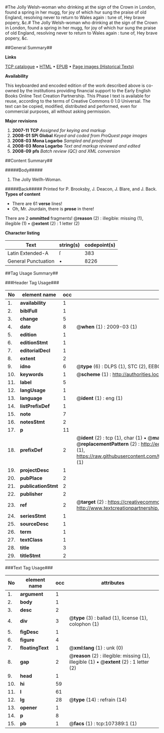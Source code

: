 #The Jolly Welsh-woman who drinking at the sign of the Crown in London, found a spring in her mugg, for joy of which hur sung the praise of old England, resolving never to return to Wales again : tune of, Hey brave popery, &c.#
The Jolly Welsh-woman who drinking at the sign of the Crown in London, found a spring in her mugg, for joy of which hur sung the praise of old England, resolving never to return to Wales again : tune of, Hey brave popery, &c.

##General Summary##

**Links**

[TCP catalogue](http://www.ota.ox.ac.uk/tcp/)  • 
[HTML](http://tei.it.ox.ac.uk/tcp/Texts-HTML/free/A46/A46997.html)  • 
[EPUB](http://tei.it.ox.ac.uk/tcp/Texts-EPUB/free/A46/A46997.epub) • 
[Page images (Historical Texts)](https://data.historicaltexts.jisc.ac.uk/view?pubId=eebo-18367910e&pageId=eebo-18367910e-107389-1)

**Availability**

This keyboarded and encoded edition of the
	       work described above is co-owned by the institutions
	       providing financial support to the Early English Books
	       Online Text Creation Partnership. This Phase I text is
	       available for reuse, according to the terms of Creative
	       Commons 0 1.0 Universal. The text can be copied,
	       modified, distributed and performed, even for
	       commercial purposes, all without asking permission.

**Major revisions**

1. __2007-11__ __TCP__ *Assigned for keying and markup*
1. __2008-01__ __SPi Global__ *Keyed and coded from ProQuest page images*
1. __2008-03__ __Mona Logarbo__ *Sampled and proofread*
1. __2008-03__ __Mona Logarbo__ *Text and markup reviewed and edited*
1. __2008-09__ __pfs__ *Batch review (QC) and XML conversion*

##Content Summary##

#####Body#####

1. The Jolly Welſh-Woman.

#####Back#####
Printed for P. Brooksby, J. Deacon, J. Blare, and J. Back.
**Types of content**

  * There are 61 **verse** lines!
  * Oh, Mr. Jourdain, there is **prose** in there!

There are 2 **ommitted** fragments! 
 @__reason__ (2) : illegible: missing (1), illegible (1)  •  @__extent__ (2) : 1 letter (2)

**Character listing**


|Text|string(s)|codepoint(s)|
|---|---|---|
|Latin Extended-A|ſ|383|
|General Punctuation|•|8226|

##Tag Usage Summary##

###Header Tag Usage###

|No|element name|occ|attributes|
|---|---|---|---|
|1.|__availability__|1||
|2.|__biblFull__|1||
|3.|__change__|5||
|4.|__date__|8| @__when__ (1) : 2009-03 (1)|
|5.|__edition__|1||
|6.|__editionStmt__|1||
|7.|__editorialDecl__|1||
|8.|__extent__|2||
|9.|__idno__|6| @__type__ (6) : DLPS (1), STC (2), EEBO-CITATION (1), OCLC (1), VID (1)|
|10.|__keywords__|1| @__scheme__ (1) : http://authorities.loc.gov/ (1)|
|11.|__label__|5||
|12.|__langUsage__|1||
|13.|__language__|1| @__ident__ (1) : eng (1)|
|14.|__listPrefixDef__|1||
|15.|__note__|7||
|16.|__notesStmt__|2||
|17.|__p__|11||
|18.|__prefixDef__|2| @__ident__ (2) : tcp (1), char (1)  •  @__matchPattern__ (2) : ([0-9\-]+):([0-9IVX]+) (1), (.+) (1)  •  @__replacementPattern__ (2) : http://eebo.chadwyck.com/downloadtiff?vid=$1&page=$2 (1), https://raw.githubusercontent.com/textcreationpartnership/Texts/master/tcpchars.xml#$1 (1)|
|19.|__projectDesc__|1||
|20.|__pubPlace__|2||
|21.|__publicationStmt__|2||
|22.|__publisher__|2||
|23.|__ref__|2| @__target__ (2) : https://creativecommons.org/publicdomain/zero/1.0/ (1), http://www.textcreationpartnership.org/docs/. (1)|
|24.|__seriesStmt__|1||
|25.|__sourceDesc__|1||
|26.|__term__|1||
|27.|__textClass__|1||
|28.|__title__|3||
|29.|__titleStmt__|2||


###Text Tag Usage###

|No|element name|occ|attributes|
|---|---|---|---|
|1.|__argument__|1||
|2.|__body__|1||
|3.|__desc__|2||
|4.|__div__|3| @__type__ (3) : ballad (1), license (1), colophon (1)|
|5.|__figDesc__|1||
|6.|__figure__|4||
|7.|__floatingText__|1| @__xml:lang__ (1) : unk (0)|
|8.|__gap__|2| @__reason__ (2) : illegible: missing (1), illegible (1)  •  @__extent__ (2) : 1 letter (2)|
|9.|__head__|1||
|10.|__hi__|59||
|11.|__l__|61||
|12.|__lg__|28| @__type__ (14) : refrain (14)|
|13.|__opener__|1||
|14.|__p__|8||
|15.|__pb__|1| @__facs__ (1) : tcp:107389:1 (1)|
